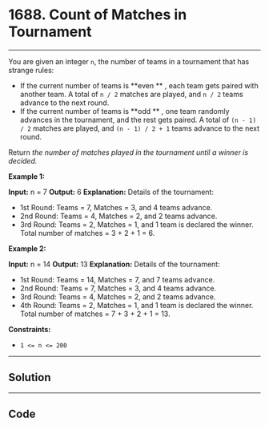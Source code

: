 # 1688. Count of Matches in Tournament

---

You are given an integer `n`, the number of teams in a tournament that has strange rules:

  * If the current number of teams is **even ** , each team gets paired with another team. A total of `n / 2` matches are played, and `n / 2` teams advance to the next round.
  * If the current number of teams is **odd ** , one team randomly advances in the tournament, and the rest gets paired. A total of `(n - 1) / 2` matches are played, and `(n - 1) / 2 + 1` teams advance to the next round.



Return _the number of matches played in the tournament until a winner is decided._

 

**Example 1:**


**Input:** n = 7
**Output:** 6
**Explanation:** Details of the tournament: 
- 1st Round: Teams = 7, Matches = 3, and 4 teams advance.
- 2nd Round: Teams = 4, Matches = 2, and 2 teams advance.
- 3rd Round: Teams = 2, Matches = 1, and 1 team is declared the winner.
Total number of matches = 3 + 2 + 1 = 6.


**Example 2:**


**Input:** n = 14
**Output:** 13
**Explanation:** Details of the tournament:
- 1st Round: Teams = 14, Matches = 7, and 7 teams advance.
- 2nd Round: Teams = 7, Matches = 3, and 4 teams advance.
- 3rd Round: Teams = 4, Matches = 2, and 2 teams advance.
- 4th Round: Teams = 2, Matches = 1, and 1 team is declared the winner.
Total number of matches = 7 + 3 + 2 + 1 = 13.


 

**Constraints:**

  * `1 <= n <= 200`

---

## Solution



---

## Code
```python


```